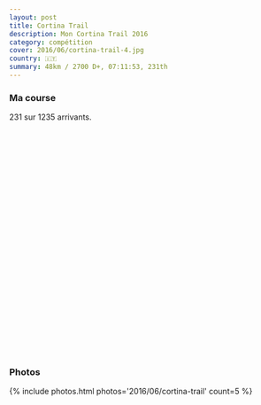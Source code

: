 ```yaml
---
layout: post
title: Cortina Trail
description: Mon Cortina Trail 2016
category: compétition
cover: 2016/06/cortina-trail-4.jpg
country: 🇮🇹
summary: 48km / 2700 D+, 07:11:53, 231th
---
```


### Ma course

231 sur 1235 arrivants.

<iframe
  height='405'
  width='100%'
  frameborder='0'
  allowtransparency='true'
  scrolling='no'
  data-src='https://www.strava.com/activities/620283722/embed/90d8fdd4528843c94b90d66f3a28955ad020a720'
  onload='lzld(this)'>
</iframe>

### Photos

{% include photos.html photos='2016/06/cortina-trail' count=5 %}
